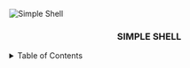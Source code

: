
![Simple Shell](https://github.com/jacobleon2117/holbertonschool-simple_shell/assets/143765559/61dfd351-92a0-4d12-ae91-2d3aebe462cb)

<h3 align="center">SIMPLE SHELL</h3>





<details><summary>Table of Contents</summary>
  
- `Introduction`: <i>An introduction to the simple shell</i>
